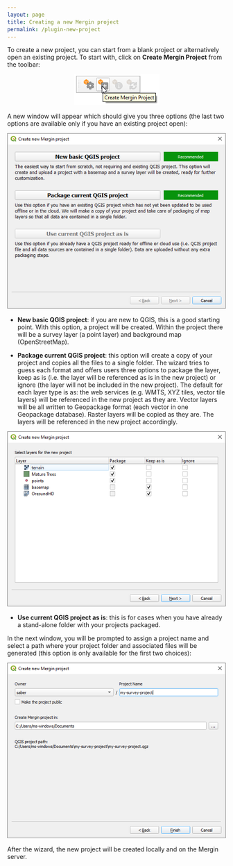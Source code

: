 ```yaml
---
layout: page
title: Creating a new Mergin project
permalink: /plugin-new-project
---
```


To create a new project, you can start from a blank project or alternatively open an existing project. To start with, click on **Create Mergin Project** from the toolbar:

<p align="center"><img src="../images/qgis-plugin/mergin_plugin_project_wizard_1.png"></p>

A new window will appear which should give you three options (the last two options are available only if you have an existing project open):

<p align="center"><img src="../images/qgis-plugin/mergin_plugin_project_wizard_2.png"></p>

- **New basic QGIS project**: if you are new to QGIS, this is a good starting point. With this option, a project will be created. Within the project there will be a survey layer (a point layer) and background map (OpenStreetMap).

- **Package current QGIS project**: this option will create a copy of your project and copies all the files to a single folder. The wizard tries to guess each format and offers users three options to package the layer, keep as is (i.e. the layer will be referenced as is in the new project) or ignore (the layer will not be included in the new project). The default for each layer type is as: the web services (e.g. WMTS, XYZ tiles, vector tile layers) will be referenced in the new project as they are. Vector layers will be all written to Geopackage format (each vector in one Geopackage database). Raster layers will be copied as they are. The layers will be referenced in the new project accordingly.

<p align="center"><img src="../images/qgis-plugin/mergin_plugin_project_wizard_3.png"></p>

- **Use current QGIS project as is**: this is for cases when you have already a stand-alone folder with your projects packaged.

In the next window, you will be prompted to assign a project name and select a path where your project folder and associated files will be generated (this option is only available for the first two choices):

<p align="center"><img src="../images/qgis-plugin/mergin_plugin_project_wizard_4.png"></p>

After the wizard, the new project will be created locally and on the Mergin server.
